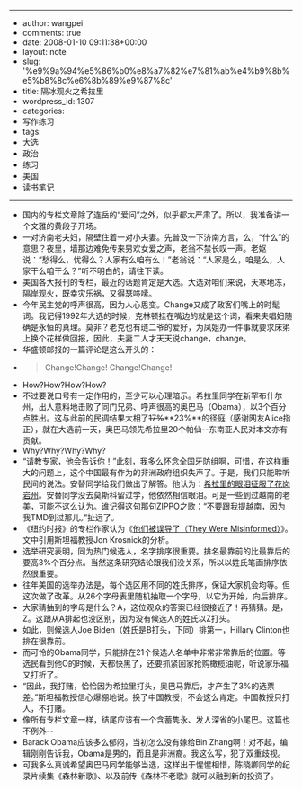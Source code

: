 - --
- author: wangpei
- comments: true
- date: 2008-01-10 09:11:38+00:00
- layout: note
- slug: '%e9%9a%94%e5%86%b0%e8%a7%82%e7%81%ab%e4%b9%8b%e5%b8%8c%e6%8b%89%e9%87%8c'
- title: 隔冰观火之希拉里
- wordpress_id: 1307
- categories:
- 写作练习
- tags:
- 大选
- 政治
- 练习
- 美国
- 读书笔记
- --
- 国内的专栏文章除了连岳的“爱问”之外，似乎都太严肃了。所以，我准备讲一个文雅的黄段子开场。
- 一对济南老夫妇，隔壁住着一对小夫妻。先普及一下济南方言，么，“什么”的意思？夜里，墙那边难免传来男欢女爱之声，老翁不禁长叹一声。老妪说：“愁得么，忧得么？人家有么咱有么！”老翁说：“人家是么，咱是么，人家干么咱干么？”听不明白的，请往下读。
- 美国各大报刊的专栏，最近的话题肯定是大选。大选对咱们来说，天寒地冻，隔岸观火，既幸灾乐祸，又得瑟哆嗦。
- 今年民主党的呼声很高，因为人心思变。Change又成了政客们嘴上的时髦词。我记得1992年大选的时候，克林顿挂在嘴边的就是这个词，看来夫唱妇随确是永恒的真理。莫非？老克也有琏二爷的爱好，为凤姐办一件事就要求床笫上换个花样做回报，因此，夫妻二人才天天说change，change。
- 华盛顿邮报的一篇评论是这么开头的：
- <blockquote>Change!Change! Change!Change!
- How?How?How?How?</blockquote>
- 不过要说口号有一定作用的，至少可以心理暗示。希拉里同学在新罕布什尔州，出人意料地击败了同门兄弟、呼声很高的奥巴马（Obama），以3个百分点胜出。这与此前的民调结果大相了<del>17%</del>**23%**的径庭（感谢网友Alice指正），就在大选前一天，奥巴马领先希拉里20个帕仙--东南亚人民对本文亦有贡献。
- Why?Why?Why?Why?
- “请教专家，他会告诉你！”此刻，我多么怀念全国牙防组啊，可惜，在这样重大的问题上，这个中国最有作为的非洲政府组织失声了。于是，我们只能聆听民间的说法。安替同学给我们做出了解答。他认为：[希拉里的眼泪征服了花岗岩州](http://paowang.com/cgi-bin/forum/viewpost.cgi?which=paowang&id=709150)。安替同学没去莫斯科留过学，他依然相信眼泪。可是一些到过越南的老美，可能不这么认为。谁记得这句那句ZIPPO之歌：“不要跟我提越南，因为我TMD到过那儿。”扯远了。
- 《纽约时报》的专栏作家认为《[他们被误导了（They Were Misinformed）](http://opinionator.blogs.nytimes.com/2008/01/09/they-were-misinformed/index.html?ex=1357621200&en=9aafbac25cbec3ba&ei=5088&partner=rssnyt&emc=rss)》。文中引用斯坦福教授Jon Krosnick的分析。
- 选举研究表明，同为热门候选人，名字排序很重要。排名最靠前的比最靠后的要高3%个百分点。当然这条研究结论跟我们没关系，所以以姓氏笔画排序依然很重要。
- 往年美国的选举办法是，每个选区用不同的姓氏排序，保证大家机会均等。但这次做了改革。从26个字母表里随机抽取一个字母，以它为开始，向后排序。
- 大家猜抽到的字母是什么？A，这位观众的答案已经很接近了！再猜猜。是，Z。这跟从A排起也没区别，因为没有候选人的姓氏以Z打头。
- 如此，则候选人Joe Biden（姓氏是B打头，下同）排第一，Hillary Clinton也排在很靠前。
- 而可怜的Obama同学，只能排在21个候选人名单中非常非常靠后的位置。等选民看到他O的时候，天都快黑了，还要抓紧回家抢购橄榄油呢，听说家乐福又打折了。
- “因此，我打赌，恰恰因为希拉里打头，奥巴马靠后，才产生了3%的选票差。”斯坦福教授信心爆棚地说。换了中国教授，不会这么肯定。中国教授只打人，不打赌。
- 像所有专栏文章一样，结尾应该有一个含蓄隽永、发人深省的小尾巴。这篇也不例外--
- Barack Obama应该多么郁闷，当初怎么没有嫁给Bin Zhang啊！对不起，编辑刚刚告诉我，Obama是男的，而且是非洲裔。我这么写，犯了双重歧视。
- 可我多么真诚希望奥巴马同学能够当选，这样出于惺惺相惜，陈晓卿同学的纪录片续集《森林新歌》、以及前传《森林不老歌》就可以融到新的投资了。
